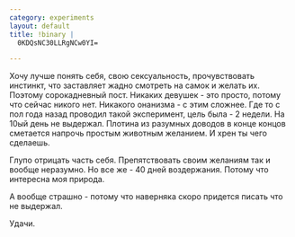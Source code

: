 ```yaml
--- 
category: experiments
layout: default
title: !binary |
  0KDQsNC30LLRgNCw0YI=

---
```

Хочу лучше понять себя, свою сексуальность, прочувствовать инстинкт, что заставляет жадно смотреть на самок и желать их. Поэтому сорокадневный пост. Никаких девушек - это просто, потому что сейчас никого нет. Никакого онанизма - с этим сложнее. Где то с пол года назад проводил такой эксперимент, цель была - 2 недели. На 10ый день не выдержал. Плотина из разумных доводов в конце концов сметается напрочь простым животным желанием. И хрен ты чего сделаешь.

Глупо отрицать часть себя. Препятствовать своим желаниям так и вообще неразумно. Но все же - 40 дней воздержания. Потому что интересна моя природа.

А вообще страшно - потому что наверняка скоро придется писать что не выдержал.

Удачи.
